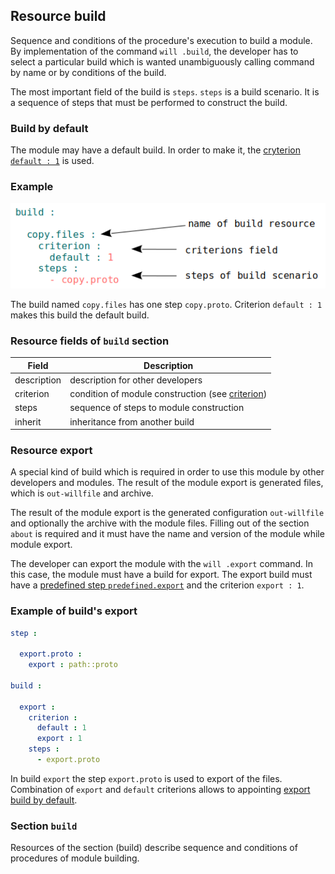 ## Resource build

Sequence and conditions of the procedure's execution to build a module. By implementation of the command <code>will .build</code>, the developer has to select a particular build which is wanted unambiguously calling command by name or by conditions of the build.

The most important field of the build is `steps`. `steps` is a build scenario. It is a sequence of steps that must be performed to construct the build.

### Build by default

The module may have a default build. In order to make it, the [cryterion `default : 1`](Criterions.md#Використання) is used.

### Example

![section.build.png](../../images/section.build.png)

The build named `copy.files` has one step `copy.proto`. Criterion `default : 1` makes this build the default build.

### Resource fields of `build` section

| Field        | Description                                                       |
|---------------|------------------------------------------------------------------|
| description   | description for other developers                                 |
| criterion     | condition of module construction (see [criterion](Criterions.md)) |
| steps         | sequence of steps to module construction                         |
| inherit       | inheritance from another build                                   |

### Resource export

A special kind of build which is required in order to use this module by other developers and modules. The result of the module export is generated files, which is <code>out-willfile</code> and archive.

The result of the module export is the generated configuration `out-willfile`  and optionally the archive with the module files. Filling out of the section `about` is required and it must have the name and version of the module while module export.

The developer can export the module with the `will .export` command. In this case, the module must have a build for export. The export build must have a [predefined step `predefined.export`](ResourceStep.md#Predefined-step-predefinedexport) and the criterion `export : 1`.

### Example of build's export

```yaml
step :

  export.proto :
    export : path::proto

build :

  export :
    criterion :
      default : 1
      export : 1
    steps :
      - export.proto
```

In build `export` the step `export.proto` is used to export of the files. Combination of `export` and `default` criterions allows to appointing [export build by default](Criterions.md#Використання).

### Section <code>build</code>

Resources of the section (build) describe sequence and conditions of procedures of module building.
